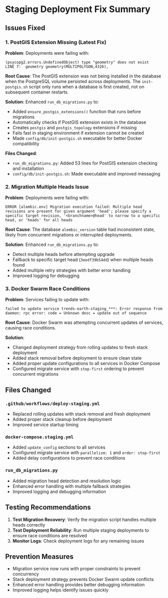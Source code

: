 # Staging Deployment Fix Summary

## Issues Fixed

### 1. PostGIS Extension Missing (Latest Fix)

**Problem**: Deployments were failing with:
```
(psycopg2.errors.UndefinedObject) type "geometry" does not exist
LINE 7:  geometry geometry(MULTIPOLYGON,4326),
```

**Root Cause**: The PostGIS extension was not being installed in the database when the PostgreSQL volume persisted across deployments. The `init-postgis.sh` script only runs when a database is first created, not on subsequent container restarts.

**Solution**: Enhanced `run_db_migrations.py` to:
- Added `ensure_postgis_extensions()` function that runs before migrations
- Automatically checks if PostGIS extension exists in the database
- Creates `postgis` and `postgis_topology` extensions if missing
- Fails fast in staging environment if extension cannot be created
- Made `config/db/init-postgis.sh` executable for better Docker compatibility

**Files Changed**:
- `run_db_migrations.py`: Added 53 lines for PostGIS extension checking and installation
- `config/db/init-postgis.sh`: Made executable and improved messaging

### 2. Migration Multiple Heads Issue

**Problem**: Deployments were failing with:
```
ERROR [alembic.env] Migration execution failed: Multiple head revisions are present for given argument 'head'; please specify a specific target revision, '<branchname>@head' to narrow to a specific head, or 'heads' for all heads
```

**Root Cause**: The database `alembic_version` table had inconsistent state, likely from concurrent migrations or interrupted deployments.

**Solution**: Enhanced `run_db_migrations.py` to:
- Detect multiple heads before attempting upgrade
- Fallback to specific target head (`3eedf39b54dd`) when multiple heads found
- Added multiple retry strategies with better error handling
- Improved logging for debugging

### 3. Docker Swarm Race Conditions

**Problem**: Services failing to update with:
```
failed to update service trends-earth-staging_***: Error response from daemon: rpc error: code = Unknown desc = update out of sequence
```

**Root Cause**: Docker Swarm was attempting concurrent updates of services, causing race conditions.

**Solution**: 
- Changed deployment strategy from rolling updates to fresh stack deployment
- Added stack removal before deployment to ensure clean state
- Added proper update configurations to all services in Docker Compose
- Configured migrate service with `stop-first` ordering to prevent concurrent migrations

## Files Changed

### `.github/workflows/deploy-staging.yml`
- Replaced rolling updates with stack removal and fresh deployment
- Added proper stack cleanup before deployment
- Improved service startup timing

### `docker-compose.staging.yml`
- Added `update_config` sections to all services
- Configured migrate service with `parallelism: 1` and `order: stop-first`
- Added delay configurations to prevent race conditions

### `run_db_migrations.py`
- Added migration head detection and resolution logic
- Enhanced error handling with multiple fallback strategies
- Improved logging and debugging information

## Testing Recommendations

1. **Test Migration Recovery**: Verify the migration script handles multiple heads correctly
2. **Test Deployment Reliability**: Run multiple staging deployments to ensure race conditions are resolved
3. **Monitor Logs**: Check deployment logs for any remaining issues

## Prevention Measures

- Migration service now runs with proper constraints to prevent concurrency
- Stack deployment strategy prevents Docker Swarm update conflicts
- Enhanced error handling provides better debugging information
- Improved logging helps identify issues quickly